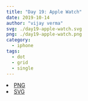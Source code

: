 ```yaml
---
title: "Day 19: Apple Watch"
date: 2019-10-14
author: "vijay verma"
svg: ./day19-apple-watch.svg
png: ./day19-apple-watch.png
category:
  - iphone
tags:
  - dot
  - grid
  - single
---
```

<li><a href="./day19-apple-watch.png" download className="btn-png">PNG</a></li>
<li><a href="./day19-apple-watch.svg" download className="btn-svg">SVG</a></li>

